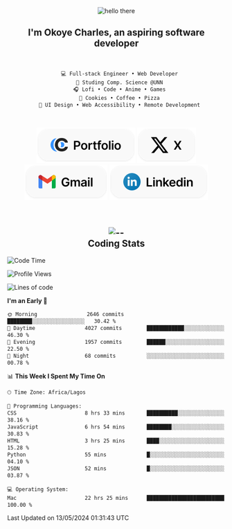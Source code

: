 <div align="center">
  
  <img src="https://readme-typing-svg.demolab.com?font=Fira+Code&weight=600&size=24&duration=4000&pause=300&color=3291FF&center=true&vCenter=true&random=false&width=300&height=24&lines=Hey+There;Hola;Namaste;Aloha;Bonjour;Konnichiwa" alt="hello there" height="36" width="300" />
  <h2>I'm <strong>Okoye Charles</strong>, an aspiring software developer</h2>
  
</div>

<br/>

<div align="center">
  
  ```
    💻 Full-stack Engineer • Web Developer
    💼 Studing Comp. Science @UNN
    🎧 Lofi • Code • Anime • Games
    🍪 Cookies • Coffee • Pizza
    📖 UI Design • Web Accessibility • Remote Development
  ```

</div>

<br/>

<div align="center">

  [![portfolio](./assets/badge-portfolio.svg)](https://okoyecharles.com)
  [![X](./assets/badge-x.svg)](https://x.com/okoyecharlesk)
  [![mail](./assets/badge-mail.svg)](mailto:okoyecharles509@gmail.com)
  [![linkedin](./assets/badge-linkedin.svg)](https://linkedin.com/in/okoyecharles)
  
</div>

<br/>



<div align="center">

  <h2>
    <img src="https://media.giphy.com/media/UVG0BN8TOMKkPOJS6e/giphy.gif?cid=790b7611dhvp8dydhh4r22mjr73owy4d5zzlo7s5zyk60w8s&ep=v1_stickers_search&rid=giphy.gif&ct=s" alt="--" height="50" width="50" />
    <br/>
    Coding Stats
  </h2>
  
</div>

<!--START_SECTION:waka-->
![Code Time](http://img.shields.io/badge/Code%20Time-30%20hrs%2036%20mins-blue)

![Profile Views](http://img.shields.io/badge/Profile%20Views-6-blue)

![Lines of code](https://img.shields.io/badge/From%20Hello%20World%20I%27ve%20Written-5.9%20million%20lines%20of%20code-blue)

**I'm an Early 🐤** 

```text
🌞 Morning                2646 commits        ████████░░░░░░░░░░░░░░░░░   30.42 % 
🌆 Daytime                4027 commits        ████████████░░░░░░░░░░░░░   46.30 % 
🌃 Evening                1957 commits        ██████░░░░░░░░░░░░░░░░░░░   22.50 % 
🌙 Night                  68 commits          ░░░░░░░░░░░░░░░░░░░░░░░░░   00.78 % 
```


📊 **This Week I Spent My Time On** 

```text
🕑︎ Time Zone: Africa/Lagos

💬 Programming Languages: 
CSS                      8 hrs 33 mins       ██████████░░░░░░░░░░░░░░░   38.16 % 
JavaScript               6 hrs 54 mins       ████████░░░░░░░░░░░░░░░░░   30.83 % 
HTML                     3 hrs 25 mins       ████░░░░░░░░░░░░░░░░░░░░░   15.28 % 
Python                   55 mins             █░░░░░░░░░░░░░░░░░░░░░░░░   04.10 % 
JSON                     52 mins             █░░░░░░░░░░░░░░░░░░░░░░░░   03.87 % 

💻 Operating System: 
Mac                      22 hrs 25 mins      █████████████████████████   100.00 % 
```


 Last Updated on 13/05/2024 01:31:43 UTC
<!--END_SECTION:waka-->
